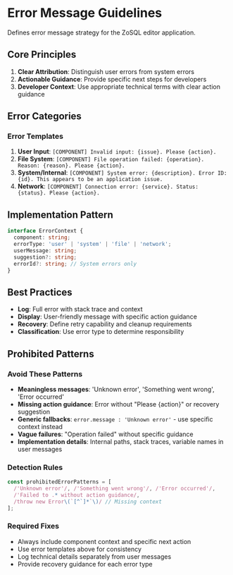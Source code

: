 # Error Message Guidelines

Defines error message strategy for the ZoSQL editor application.

## Core Principles

1. **Clear Attribution**: Distinguish user errors from system errors
2. **Actionable Guidance**: Provide specific next steps for developers
3. **Developer Context**: Use appropriate technical terms with clear action guidance

## Error Categories

### Error Templates

1. **User Input**: `[COMPONENT] Invalid input: {issue}. Please {action}.`
2. **File System**: `[COMPONENT] File operation failed: {operation}. Reason: {reason}. Please {action}.`  
3. **System/Internal**: `[COMPONENT] System error: {description}. Error ID: {id}. This appears to be an application issue.`
4. **Network**: `[COMPONENT] Connection error: {service}. Status: {status}. Please {action}.`

## Implementation Pattern
```typescript
interface ErrorContext {
  component: string;
  errorType: 'user' | 'system' | 'file' | 'network';
  userMessage: string;
  suggestion?: string;
  errorId?: string; // System errors only
}
```

## Best Practices
- **Log**: Full error with stack trace and context
- **Display**: User-friendly message with specific action guidance
- **Recovery**: Define retry capability and cleanup requirements
- **Classification**: Use error type to determine responsibility

## Prohibited Patterns

### Avoid These Patterns
- **Meaningless messages**: 'Unknown error', 'Something went wrong', 'Error occurred'
- **Missing action guidance**: Error without "Please {action}" or recovery suggestion  
- **Generic fallbacks**: `error.message : 'Unknown error'` - use specific context instead
- **Vague failures**: "Operation failed" without specific guidance
- **Implementation details**: Internal paths, stack traces, variable names in user messages

### Detection Rules  
```typescript
const prohibitedErrorPatterns = [
  /'Unknown error'/, /'Something went wrong'/, /'Error occurred'/,
  /'Failed to .* without action guidance/,
  /throw new Error\(`[^`]*`\)/ // Missing context
];
```

### Required Fixes
- Always include component context and specific next action
- Use error templates above for consistency
- Log technical details separately from user messages
- Provide recovery guidance for each error type